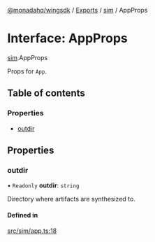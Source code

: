[@monadahq/wingsdk](../README.md) / [Exports](../modules.md) / [sim](../modules/sim.md) / AppProps

# Interface: AppProps

[sim](../modules/sim.md).AppProps

Props for `App`.

## Table of contents

### Properties

- [outdir](sim.AppProps.md#outdir)

## Properties

### outdir

• `Readonly` **outdir**: `string`

Directory where artifacts are synthesized to.

#### Defined in

[src/sim/app.ts:18](https://github.com/monadahq/winglang/blob/main/libs/wingsdk/src/sim/app.ts#L18)
